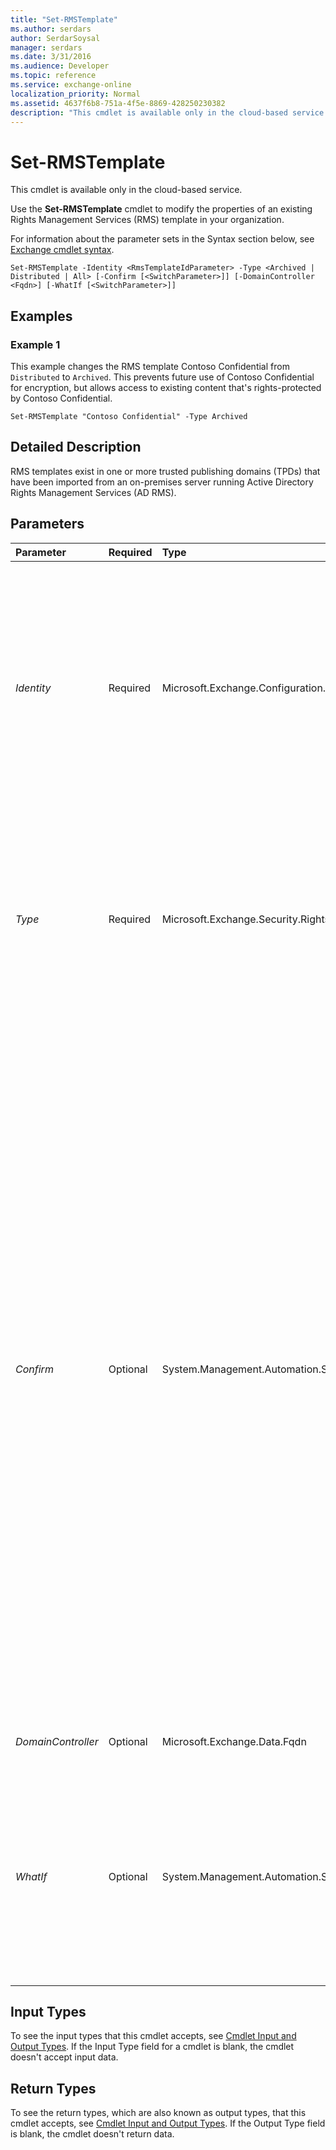 ```yaml
---
title: "Set-RMSTemplate"
ms.author: serdars
author: SerdarSoysal
manager: serdars
ms.date: 3/31/2016
ms.audience: Developer
ms.topic: reference
ms.service: exchange-online
localization_priority: Normal
ms.assetid: 4637f6b8-751a-4f5e-8869-428250230382
description: "This cmdlet is available only in the cloud-based service."
---
```


# Set-RMSTemplate

This cmdlet is available only in the cloud-based service. 
  
Use the **Set-RMSTemplate** cmdlet to modify the properties of an existing Rights Management Services (RMS) template in your organization.
  
For information about the parameter sets in the Syntax section below, see [Exchange cmdlet syntax](https://technet.microsoft.com/library/bb123552.aspx). 
  
```
Set-RMSTemplate -Identity <RmsTemplateIdParameter> -Type <Archived | Distributed | All> [-Confirm [<SwitchParameter>]] [-DomainController <Fqdn>] [-WhatIf [<SwitchParameter>]]

```

## Examples
<a name="Examples"> </a>

### Example 1

This example changes the RMS template Contoso Confidential from  `Distributed` to `Archived`. This prevents future use of Contoso Confidential for encryption, but allows access to existing content that's rights-protected by Contoso Confidential.
  
```
Set-RMSTemplate "Contoso Confidential" -Type Archived
```

## Detailed Description
<a name="DetailedDescription"> </a>

RMS templates exist in one or more trusted publishing domains (TPDs) that have been imported from an on-premises server running Active Directory Rights Management Services (AD RMS).
  
## Parameters
<a name="DetailedDescription"> </a>

|**Parameter**|**Required**|**Type**|**Description**|
|:-----|:-----|:-----|:-----|
| _Identity_ <br/> |Required  <br/> |Microsoft.Exchange.Configuration.Tasks.RmsTemplateIdParameter  <br/> | The _Identity_ parameter specifies the RMS template. You can use any value that uniquely identifies the RMS template, for example: <br/>  Name <br/>  GUID <br/>  You can use the **Get-RMSTemplate** cmdlet to view the RMS templates in your organization. <br/> |
| _Type_ <br/> |Required  <br/> |Microsoft.Exchange.Security.RightsManagement.RmsTemplateType  <br/> | The _Type_ parameter specifies the type of RMS template. You can specify one of the following values: <br/>  `Archived` <br/>  `Distributed` <br/>  `All` <br/>  The default type for imported RMS templates is `Archived`.  <br/> |
| _Confirm_ <br/> |Optional  <br/> |System.Management.Automation.SwitchParameter  <br/> | The _Confirm_ switch specifies whether to show or hide the confirmation prompt. How this switch affects the cmdlet depends on if the cmdlet requires confirmation before proceeding. <br/>  Destructive cmdlets (for example, **Remove-\*** cmdlets) have a built-in pause that forces you to acknowledge the command before proceeding. For these cmdlets, you can skip the confirmation prompt by using this exact syntax: `-Confirm:$false`.  <br/>  Most other cmdlets (for example, **New-\*** and **Set-\*** cmdlets) don't have a built-in pause. For these cmdlets, specifying the _Confirm_ switch without a value introduces a pause that forces you acknowledge the command before proceeding. <br/> |
| _DomainController_ <br/> |Optional  <br/> |Microsoft.Exchange.Data.Fqdn  <br/> |This parameter is reserved for internal Microsoft use.  <br/> |
| _WhatIf_ <br/> |Optional  <br/> |System.Management.Automation.SwitchParameter  <br/> |The  _WhatIf_ switch simulates the actions of the command. You can use this switch to view the changes that would occur without actually applying those changes. You don't need to specify a value with this switch. <br/> |
   
## Input Types
<a name="InputTypes"> </a>

To see the input types that this cmdlet accepts, see [Cmdlet Input and Output Types](http://go.microsoft.com/fwlink/p/?linkId=616387). If the Input Type field for a cmdlet is blank, the cmdlet doesn't accept input data. 
  
## Return Types
<a name="ReturnTypes"> </a>

To see the return types, which are also known as output types, that this cmdlet accepts, see [Cmdlet Input and Output Types](http://go.microsoft.com/fwlink/p/?linkId=616387). If the Output Type field is blank, the cmdlet doesn't return data. 
  

